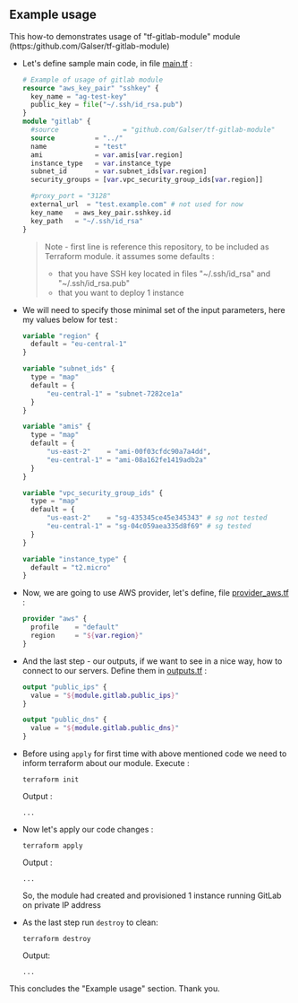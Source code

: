 ## Example usage 

This how-to demonstrates usage of "tf-gitlab-module" module (https:/github.com/Galser/tf-gitlab-module)

- Let's define sample main code, in file [main.tf](main.tf) :
    ```terraform
    # Example of usage of gitlab module
    resource "aws_key_pair" "sshkey" {
      key_name = "ag-test-key"
      public_key = file("~/.ssh/id_rsa.pub")
    }
    module "gitlab" {
      #source                = "github.com/Galser/tf-gitlab-module"
      source          = "../"
      name            = "test"
      ami             = var.amis[var.region]
      instance_type   = var.instance_type
      subnet_id       = var.subnet_ids[var.region]
      security_groups = [var.vpc_security_group_ids[var.region]]

      #proxy_port = "3128"
      external_url  = "test.example.com" # not used for now
      key_name   = aws_key_pair.sshkey.id
      key_path   = "~/.ssh/id_rsa"
    }
    ```
    > Note - first line is reference this repository, to be included as Terraform module.
    > it assumes some defaults :
    > - that you have SSH key located in files "~/.ssh/id_rsa" and "~/.ssh/id_rsa.pub"
    > - that you want to deploy 1 instance 

- We will need to specify those minimal set of the input parameters, here my values below for test :
    ```terraform
    variable "region" {
      default = "eu-central-1"
    }

    variable "subnet_ids" {
      type = "map"
      default = {
          "eu-central-1" = "subnet-7282ce1a"
      }
    }

    variable "amis" {
      type = "map"
      default = {
          "us-east-2"    = "ami-00f03cfdc90a7a4dd",
          "eu-central-1" = "ami-08a162fe1419adb2a"
      }
    }

    variable "vpc_security_group_ids" {
      type = "map"
      default = {
          "us-east-2"    = "sg-435345ce45e345343" # sg not tested 
          "eu-central-1" = "sg-04c059aea335d8f69" # sg tested
      }
    }

    variable "instance_type" {
      default = "t2.micro"
    }
    ```
- Now, we are going to use AWS provider, let's define, file [provider_aws.tf](provider_aws.tf) :
    ```terraform
    provider "aws" {
      profile    = "default"
      region     = "${var.region}"
    }
    ```
- And the last step - our outputs, if we want to see in a nice way, how to connect to our servers. Define them in [outputs.tf](outputs.tf) :
    ```terraform
    output "public_ips" {
      value = "${module.gitlab.public_ips}"
    }

    output "public_dns" {
      value = "${module.gitlab.public_dns}"
    }
    ```
- Before using `apply` for first time with above mentioned code we need to inform terraform about our module. Execute :
    ```
    terraform init
    ```
    Output :
    ```
    ...
    ```
- Now let's apply our code changes : 
    ```
    terraform apply
    ```
    Output :
    ```
    ...
    ```
    So, the module had created and provisioned 1 instance running GitLab on private IP address
- As the last step run `destroy` to clean:
    ```
    terraform destroy
    ```
    Output:
    ```
    ...
    ```
This concludes the "Example usage" section. Thank you.


